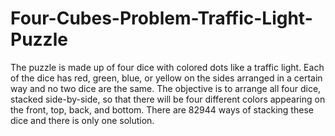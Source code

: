 # Four-Cubes-Problem-Traffic-Light-Puzzle
The puzzle is made up of four dice with colored dots like a traffic light. Each of the dice has red, green, blue, or yellow on the sides arranged in a certain way and no two dice are the same. The objective is to arrange all four dice, stacked side-by-side, so that there will be four different colors appearing on the front, top, back, and bottom. There are 82944 ways of stacking these dice and there is only one solution. 
